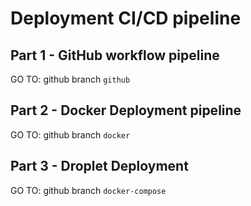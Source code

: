 # Deployment CI/CD pipeline

## Part 1 - GitHub workflow pipeline

GO TO: github branch `github`

## Part 2 - Docker Deployment pipeline

GO TO: github branch `docker`

## Part 3 - Droplet Deployment

GO TO: github branch `docker-compose`

